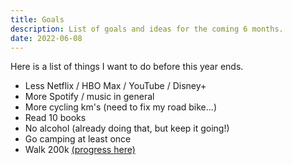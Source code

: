 ```yaml
---
title: Goals
description: List of goals and ideas for the coming 6 months.
date: 2022-06-08
---
```


Here is a list of things I want to do before this year ends.

- Less Netflix / HBO Max / YouTube / Disney+
- More Spotify / music in general
- More cycling km's (need to fix my road bike...)
- Read 10 books
- No alcohol (already doing that, but keep it going!)
- Go camping at least once
- Walk 200k <a href="https://docs.google.com/spreadsheets/d/1ekTR5Fu0fZgu2r6m3MX-p66WwCV9AbRko_9VqYQdv6w/edit?usp=sharing">(progress here)</a>
